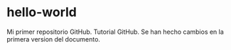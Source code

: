 # hello-world
Mi primer repositorio GitHub.
Tutorial GitHub.
Se han hecho cambios en la primera version del documento.
